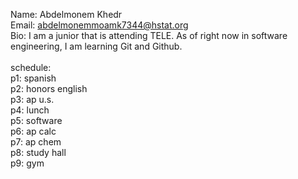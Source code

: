 Name: Abdelmonem Khedr
<br>
Email: abdelmonemmoamk7344@hstat.org
<br>
Bio: I am a junior that is attending TELE. As of right now in software engineering, 
I am learning Git and Github.
<br>
<br>
schedule:
<br>
p1: spanish 
<br>
p2: honors english
<br>
p3: ap u.s.
<br>
p4: lunch
<br>
p5: software
<br>
p6: ap calc
<br>
p7: ap chem
<br>
p8: study hall
<br>
p9: gym